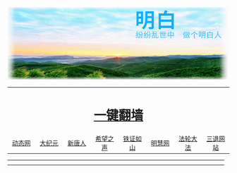 
<table align="center" >
<img src="https://github.com/koho1866/hi/blob/master/img/un.jpg" width="880">

  <td colspan="8" align="center"><h1><a href="https://github.com/j168/j688/blob/master/sof.md">一键翻墙</a></h1></td>
   </tr>
  <tr  align="center">
	<td width="120"><a href="http://qq.leucas.men/1" target="_blank">动态网</a></td>
	<td width="120"><a href="http://qq.leucas.men/2" target="_blank">大纪元</a></td>
	<td width="120"><a href="http://qq.leucas.men/3" target="_blank">新唐人</a></td>
 	<td width="120"><a href="http://qq.leucas.men/6" target="_blank">希望之声</a></td>
	<td width="120"><a href="https://vimeo.com/246679660">铁证如山</a></td>
  	<td width="120"><a href="http://qq.leucas.men/7" target="_blank">明慧网</a></td>
  	<td width="120"><a href="http://qq.leucas.men/9" target="_blank">法轮大法</a></td>
  	<td width="120"><a href="http://qq.leucas.men/10" target="_blank">三退网站</a></td>
	
	
</tr>
  </table>
<table align="center">
	<td colspan="3" align="center">
	<tr>
	<td width="150">
	<td width="150">
	<td width="150">
        </td>
	 </td>
	 </td>
		
